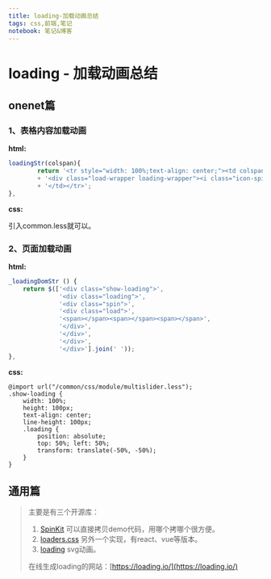 ```yaml
---
title: loading-加载动画总结
tags: css,前端,笔记
notebook: 笔记&博客
---
```

# loading - 加载动画总结

## onenet篇

### 1、表格内容加载动画

**html:**

```javascript
loadingStr(colspan){
        return '<tr style="width: 100%;text-align: center;"><td colspan="'+colspan+'">'
        + '<div class="load-wrapper loading-wrapper"><i class="icon-spin5 animate-spin"></i></div>'
        + '</td></tr>';
},
```

**css:**

引入common.less就可以。

### 2、页面加载动画

**html:**

```javascript
_loadingDomStr () {
    return $(['<div class="show-loading">',
              '<div class="loading">',
              '<div class="spin">',
              '<div class="load">',
              '<span></span><span></span><span></span>',
              '</div>',
              '</div>',
              '</div>',
              '</div>'].join(' '));
},
```

**css:**

```less
@import url("/common/css/module/multislider.less");
.show-loading {
    width: 100%;
    height: 100px;
	text-align: center;
	line-height: 100px;
	.loading {
		position: absolute;
		top: 50%; left: 50%;
		transform: translate(-50%, -50%);
	}
}
```

## 通用篇

> 主要是有三个开源库：
>
> 1. [SpinKit](https://github.com/tobiasahlin/SpinKit) 可以直接拷贝demo代码，用哪个拷哪个很方便。
> 2. [loaders.css](https://github.com/ConnorAtherton/loaders.css) 另外一个实现，有react、vue等版本。
> 3. [loading](https://github.com/jxnblk/loading/) svg动画。
>
> 在线生成loading的网站：[https://loading.io/](https://loading.io/)
